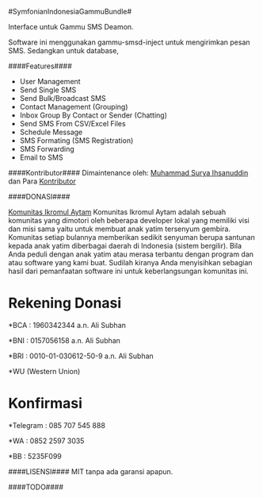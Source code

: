 #SymfonianIndonesiaGammuBundle#

Interface untuk Gammu SMS Deamon.

Software ini menggunakan gammu-smsd-inject untuk mengirimkan pesan SMS.
Sedangkan untuk database,

####Features####
- User Management
- Send Single SMS
- Send Bulk/Broadcast SMS
- Contact Management (Grouping)
- Inbox Group By Contact or Sender (Chatting)
- Send SMS From CSV/Excel Files
- Schedule Message
- SMS Formating (SMS Registration)
- SMS Forwarding
- Email to SMS

####Kontributor####
Dimaintenance oleh: [Muhammad Surya Ihsanuddin](https://github.com/ihsanudin) dan Para [Kontributor](https://github.com/SymfonyId/AdminBundle/graphs/contributors)

####DONASI####

[Komunitas Ikromul Aytam](https://www.facebook.com/pages/Komunitas-Ikromul-Aytam-KIA/302682336596867)
Komunitas Ikromul Aytam adalah sebuah komunitas yang dimotori oleh beberapa developer lokal yang memiliki visi dan misi sama
yaitu untuk membuat anak yatim tersenyum gembira. Komunitas setiap bulannya memberikan sedikit senyuman berupa santunan
kepada anak yatim diberbagai daerah di Indonesia (sistem bergilir). Bila Anda peduli dengan anak yatim atau merasa terbantu
dengan program dan atau software yang kami buat. Sudilah kiranya Anda menyisihkan sebagian hasil dari pemanfaatan software ini
untuk keberlangsungan komunitas ini.

Rekening Donasi
===============
*BCA : 1960342344 a.n. Ali Subhan

*BNI : 0157056158 a.n. Ali Subhan

*BRI : 0010-01-030612-50-9 a.n. Ali Subhan

*WU (Western Union)

Konfirmasi
==========
*Telegram : 085 707 545 888

*WA : 0852 2597 3035

*BB : 5235F099

####LISENSI####
MIT tanpa ada garansi apapun.

####TODO####
